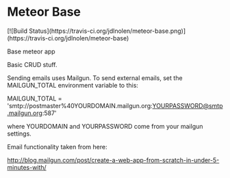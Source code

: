<h1>Meteor Base</h1>  [![Build Status](https://travis-ci.org/jdlnolen/meteor-base.png)](https://travis-ci.org/jdlnolen/meteor-base)

Base meteor app 

Basic CRUD stuff. 

Sending emails uses Mailgun. To send external emails, set the MAILGUN_TOTAL environment variable to this:

MAILGUN_TOTAL = 'smtp://postmaster%40YOURDOMAIN.mailgun.org:YOURPASSWORD@smtp.mailgun.org:587'

where YOURDOMAIN and YOURPASSWORD come from your mailgun settings. 

Email functionality taken from here:

http://blog.mailgun.com/post/create-a-web-app-from-scratch-in-under-5-minutes-with/
